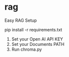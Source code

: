 # rag
Easy RAG Setup

pip install -r requirements.txt

1. Set your Open AI API KEY
2. Set your Documents PATH
3. Run chroma.py
